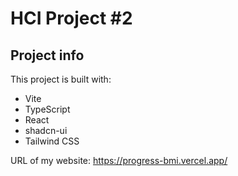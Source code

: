 # HCI Project #2

## Project info

This project is built with:

- Vite
- TypeScript
- React
- shadcn-ui
- Tailwind CSS

URL of my website: https://progress-bmi.vercel.app/


